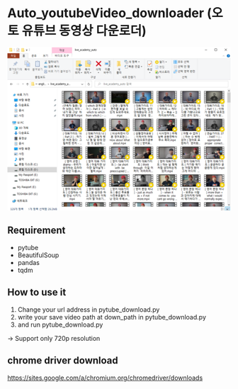 # Auto_youtubeVideo_downloader (오토 유튜브 동영상 다운로더)

![result.png](/result.png)

## Requirement

* pytube
* BeautifulSoup
* pandas
* tqdm

## How to use it

1. Change your url address in pytube_download.py
2. write your save video path at down_path in pytube_download.py
3. and run pytube_download.py

-> Support only 720p resolution

## chrome driver download

https://sites.google.com/a/chromium.org/chromedriver/downloads
